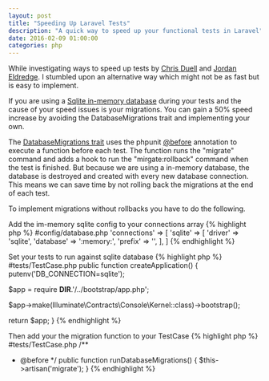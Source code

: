 ```yaml
---
layout: post
title: "Speeding Up Laravel Tests"
description: "A quick way to speed up your functional tests in Laravel"
date: 2016-02-09 01:00:00
categories: php
---
```

While investigating ways to speed up tests by [Chris Duell](http://www.chrisduell.com/blog/development/speeding-up-unit-tests-in-php/) 
and [Jordan Eldredge](https://jordaneldredge.com/blog/speed-up-laravel-tests-with-database-transactions/). I stumbled upon an 
alternative way which might not be as fast but is easy to implement.  

If you are using a [Sqlite in-memory database](https://www.sqlite.org/inmemorydb.html) during your tests and the cause of your 
speed issues is your migrations. You can gain a 50% speed increase by avoiding the DatabaseMigrations trait and implementing 
your own.

The [DatabaseMigrations trait](https://github.com/laravel/framework/blob/5.1/src/Illuminate/Foundation/Testing/DatabaseMigrations.php)
uses the phpunit [@before](https://phpunit.de/manual/current/en/appendixes.annotations.html#appendixes.annotations.before)
annotation to execute a function before each test. The function runs the "migrate" command and adds a hook to run the 
"mirgate:rollback" command when the test is finished. But because we are using a in-memory database, the database is destroyed 
and created with every new database connection. This means we can save time by not rolling back the migrations at the end of 
each test.

To implement migrations without rollbacks you have to do the following.

Add the im-memory sqlite config to your connections array
{% highlight php %}
#config/database.php
'connections' => [
  'sqlite' => [
    'driver'   => 'sqlite',
    'database' => ':memory:',
    'prefix'   => '',
  ],
]
{% endhighlight %}

Set your tests to run against sqlite database
{% highlight php %}
#tests/TestCase.php
public function createApplication()
{
  putenv('DB_CONNECTION=sqlite');
  
  $app = require __DIR__.'/../bootstrap/app.php';

  $app->make(Illuminate\Contracts\Console\Kernel::class)->bootstrap();

  return $app;
}
{% endhighlight %}

Then add your the migration function to your TestCase
{% highlight php %}
#tests/TestCase.php
/**
 * @before
 */
public function runDatabaseMigrations()
{
  $this->artisan('migrate');
}
{% endhighlight %}
